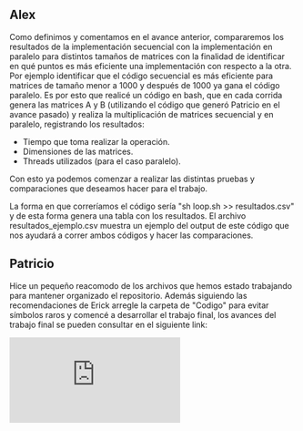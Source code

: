 ## Alex 
Como definimos y comentamos en el avance anterior, compararemos los resultados de la implementación secuencial con la
implementación en paralelo para distintos tamaños de matrices con la finalidad de identificar en qué puntos es más eficiente
una implementación con respecto a la otra. Por ejemplo identificar que el código secuencial es más eficiente para matrices
de tamaño menor a 1000 y después de 1000 ya gana el código paralelo. Es por esto que realicé un código en bash, que en cada
corrida genera las matrices A y B (utilizando el código que generó Patricio en el avance pasado) y realiza la multiplicación
de matrices secuencial y en paralelo, registrando los resultados:

  + Tiempo que toma realizar la operación.
  + Dimensiones de las matrices.
  + Threads utilizados (para el caso paralelo).

Con esto ya podemos comenzar a realizar las distintas pruebas y comparaciones que deseamos hacer para el trabajo.

La forma en que correríamos el código sería "sh loop.sh >> resultados.csv" y de esta forma genera una tabla con los resultados. El archivo resultados_ejemplo.csv muestra un ejemplo del output de este código que nos ayudará a correr ambos códigos y hacer las comparaciones.

## Patricio

Hice un pequeño reacomodo de los archivos que hemos estado trabajando para mantener organizado el repositorio. Además siguiendo las recomendaciones de Erick arregle la carpeta de "Codigo" para evitar símbolos raros y comencé a desarrollar el trabajo final, los avances del trabajo final se pueden consultar en el siguiente link:

![TrabajoFinal](https://github.com/patricio-hdz/ProyectoFinal/blob/master/TrabajoFinal.md)
